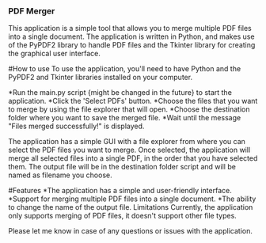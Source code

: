 ### PDF Merger
This application is a simple tool that allows you to merge multiple PDF files into a single document. The application is written in Python, and makes use of the PyPDF2 library to handle PDF files and the Tkinter library for creating the graphical user interface.

#How to use
To use the application, you'll need to have Python and the PyPDF2 and Tkinter libraries installed on your computer.

*Run the main.py script {might be changed in the future} to start the application.
*Click the 'Select PDFs' button.
*Choose the files that you want to merge by using the file explorer that will open.
*Choose the destination folder where you want to save the merged file.
*Wait until the message "Files merged successfully!" is displayed.

The application has a simple GUI with a file explorer from where you can select the PDF files you want to merge. Once selected, the application will merge all selected files into a single PDF, in the order that you have selected them. The output file will be in the destination folder script and will be named as filename you choose.

#Features
*The application has a simple and user-friendly interface.
*Support for merging multiple PDF files into a single document.
*The ability to change the name of the output file.
Limitations
Currently, the application only supports merging of PDF files, it doesn't support other file types.

Please let me know in case of any questions or issues with the application.
